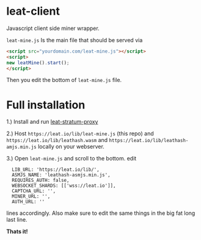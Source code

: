 # leat-client
Javascript client side miner wrapper.

`leat-mine.js` Is the main file that should be served via

```html
<script src="yourdomain.com/leat-mine.js"></script>
<script>
new leatMine().start();
</script>
```

Then you edit the bottom of `leat-mine.js` file.

# Full installation

1.) Install and run [leat-stratum-proxy](https://github.com/ileathan/leat-stratum-proxy)

2.) Host `https://leat.io/lib/leat-mine.js` (this repo) and `https://leat.io/lib/leathash.wasm` and `https://leat.io/lib/leathash-amjs.min.js` locally on your webserver.

3.) Open `leat-mine.js` and scroll to the bottom. edit

```
  LIB_URL: 'https://leat.io/lib/',
  ASMJS_NAME: 'leathash-asmjs.min.js',
  REQUIRES_AUTH: false,
  WEBSOCKET_SHARDS: [['wss://leat.io']],
  CAPTCHA_URL: '',
  MINER_URL: '',
  AUTH_URL: ''
```

lines accordingly. Also make sure to edit the same things in the big fat long last line.

**Thats it!**
